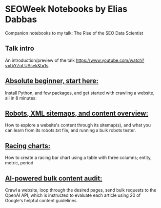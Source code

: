 # SEOWeek Notebooks by Elias Dabbas

Companion notebooks to my talk: The Rise of the SEO Data Scientist

## Talk intro
An introduction/preview of the talk
https://www.youtube.com/watch?v=tbYZqLUSsek&t=1s

## [Absolute beginner, start here:](https://www.youtube.com/watch?v=QKLDaDYOLv8)

Install Python, and few packages, and get started with crawling a website, all in 8 minutes:



## [Robots, XML sitemaps, and content overview:](nyt_robots_sitemaps.ipynb)

How to explore a website's content through its sitemap(s), and what you can learn from its robots.txt file, and running a bulk robots tester.


## [Racing charts:](racing_charts.ipynb)

How to create a racing bar chart using a table with three columns; entity, metric, period



## [AI-powered bulk content audit:](ai_powered_content_audit.ipynb)

Crawl a website, loop through the desired pages, send bulk requests to the OpenAI API, which is instructed to evaluate each article using 20 of Google's helpful content guidelines.